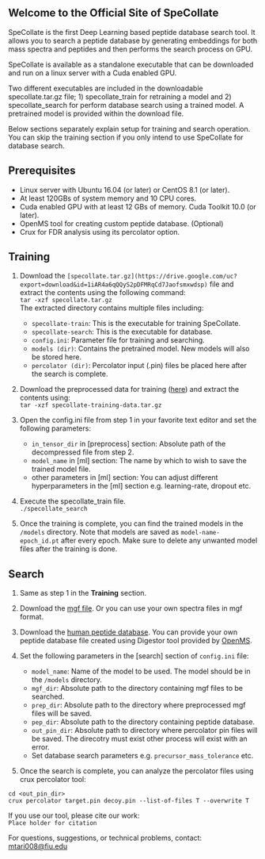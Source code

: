 ## Welcome to the Official Site of SpeCollate

SpeCollate is the first Deep Learning based peptide database search tool. It allows you to search a peptide database by generating embeddings for both mass spectra and peptides and then performs the search process on GPU.

SpeCollate is available as a standalone executable that can be downloaded and run on a linux server with a Cuda enabled GPU.

Two different executables are included in the downloadable specollate.tar.gz file; 1) specollate_train for retraining a model and 2) specollate_search for perform database search using a trained model. A pretrained model is provided within the download file.

Below sections separately explain setup for training and search operation. You can skip the training section if you only intend to use SpeCollate for database search.

## Prerequisites

- Linux server with Ubuntu 16.04 (or later) or CentOS 8.1 (or later).
- At least 120GBs of system memory and 10 CPU cores.
- Cuda enabled GPU with at least 12 GBs of memory. Cuda Toolkit 10.0 (or later).
- OpenMS tool for creating custom peptide database. (Optional)
- Crux for FDR analysis using its percolator option.

## Training

1. Download the `[specollate.tar.gz](https://drive.google.com/uc?export=download&id=1iAR4a6qQQyS2pDFMRqCd7Jaofsmxwdsp)` file and extract the contents using the following command:  
`tar -xzf specollate.tar.gz`  
The extracted directory contains multiple files including:
    - `specollate-train`: This is the executable for training SpeCollate.
    - `specollate-search`: This is the executable for database.
    - `config.ini`: Parameter file for training and searching.
    - `models (dir)`: Contains the pretrained model. New models will also be stored here.
    - `percolator (dir)`: Percolator input (.pin) files be placed here after the search is complete.

2. Download the preprocessed data for training ([here](https://drive.google.com/uc?export=download&id=10bZbMdc2eN_l4ToJd6ruzNX7t6wIUfHw)) and extract the contents using:  
`tar -xzf specollate-training-data.tar.gz`

3. Open the config.ini file from step 1 in your favorite text editor and set the following parameters:
    - `in_tensor_dir` in [preprocess] section: Absolute path of the decompressed file from step 2.
    - `model_name` in [ml] section: The name by which to wish to save the trained model file.
    - other parameters in [ml] section: You can adjust different hyperparameters in the [ml] section e.g. learning-rate, dropout etc.

4. Execute the specollate_train file.  
`./specollate_search`

5. Once the training is complete, you can find the trained models in the `/models` directory. Note that models are saved as `model-name-epoch_id.pt` after every epoch. Make sure to delete any unwanted model files after the training is done.

## Search

1. Same as step 1 in the **Training** section.
2. Download the [mgf file](https://drive.google.com/uc?export=download&id=1vMGda5UpIziyIW3dDmNSWpjeE3w6SmM8). Or you can use your own spectra files in mgf format.
3. Download the [human peptide database](https://drive.google.com/uc?export=download&id=1pOBYkCFl66Yk1DjSIw6l9RRi7f6iSXSf). You can provide your own peptide database file created using Digestor tool provided by [OpenMS](https://www.openms.de/download/openms-binaries/).
4. Set the following parameters in the [search] section of `config.ini` file:
    - `model_name`: Name of the model to be used. The model should be in the `/models` directory.
    - `mgf_dir`: Absolute path to the directory containing mgf files to be searched.
    - `prep_dir`: Absolute path to the directory where preprocessed mgf files will be saved.
    - `pep_dir`: Absolute path to the directory containing peptide database.
    - `out_pin_dir`: Absolute path to directory where percolator pin files will be saved. The direcotry must exist other process will exist with an error.
    - Set database search parameters e.g. `precursor_mass_tolerance` etc.

5. Once the search is complete, you can analyze the percolator files using crux percolator tool:
```shell
cd <out_pin_dir>
crux percolator target.pin decoy.pin --list-of-files T --overwrite T
```


If you use our tool, please cite our work:  
`Place holder for citation`

For questions, suggestions, or technical problems, contact:  
<mtari008@fiu.edu>

